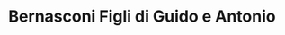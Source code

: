 ---
title: "Bernasconi Figli di Guido e Antonio"
url: /chiasso/bernasconi-figli-di-guido-e-antonio/
shop: Eisenwaren
---